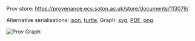 
Prov store: https://provenance.ecs.soton.ac.uk/store/documents/113079/

Alternative serialisations: [json](https://provenance.ecs.soton.ac.uk/store/documents/113079.json), [turtle](https://provenance.ecs.soton.ac.uk/store/documents/113079.ttl),
Graph: [svg](https://provenance.ecs.soton.ac.uk/store/documents/113079.svg), [PDF](https://provenance.ecs.soton.ac.uk/store/documents/113079.pdf), [png](https://provenance.ecs.soton.ac.uk/store/documents/113079.png)

![Prov Graph](https://provenance.ecs.soton.ac.uk/store/documents/113079.png)

        